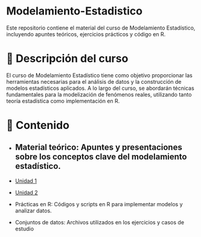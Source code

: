 # Modelamiento-Estadistico

Este repositorio contiene el material del curso de Modelamiento Estadístico, incluyendo apuntes teóricos, ejercicios prácticos y código en R.

# 📌 Descripción del curso

El curso de Modelamiento Estadístico tiene como objetivo proporcionar las herramientas necesarias para el análisis de datos y la construcción de modelos estadísticos aplicados. A lo largo del curso, se abordarán técnicas fundamentales para la modelización de fenómenos reales, utilizando tanto teoría estadística como implementación en R.

# 📖 Contenido

- ## Material teórico: Apuntes y presentaciones sobre los conceptos clave del modelamiento estadístico.
- [Unidad 1 ](https://htmlpreview.github.io/?https://github.com/IrisAshimine/Modelamiento-Estad-stico/blob/main/Unidad1/Unidad1.html)
- [Unidad 2 ](https://htmlpreview.github.io/?https://github.com/IrisAshimine/Modelamiento-Estad-stico/blob/main/Unidad2/Unidad2.html)

- Prácticas en R: Códigos y scripts en R para implementar modelos y analizar datos.

- Conjuntos de datos: Archivos utilizados en los ejercicios y casos de estudio
